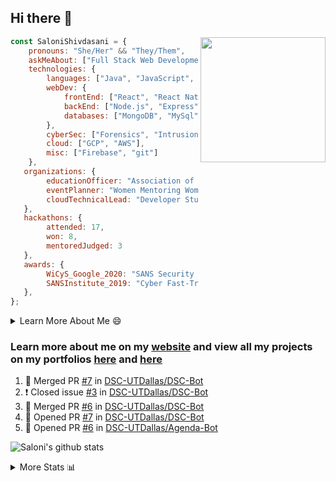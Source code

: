 ## Hi there 👋

<img align='right' src="https://storage.googleapis.com/saloni-shivdasani-resume/Saloni.png" width="200">

```javascript
const SaloniShivdasani = {
    pronouns: "She/Her" && "They/Them",
    askMeAbout: ["Full Stack Web Development", "Cloud Computing", "Cyber Security"],
    technologies: {
        languages: ["Java", "JavaScript", "SQL", "Python", "C++", "R"],
        webDev: {
            frontEnd: ["React", "React Native", "Electron"],
            backEnd: ["Node.js", "Express", "Flask"],
            databases: ["MongoDB", "MySql"],
        },
        cyberSec: ["Forensics", "Intrusion Detection", "Security Operations", "Network and Application Penetration Testing"],
        cloud: ["GCP", "AWS"],
        misc: ["Firebase", "git"]
    },
   organizations: {
        educationOfficer: "Association of Computer Machinery, UTD",
        eventPlanner: "Women Mentoring Women in Engineering, UTD",
        cloudTechnicalLead: "Developer Students Club, UTD"
   },
   hackathons: {
        attended: 17,
        won: 8,
        mentoredJudged: 3
   },
   awards: {
        WiCyS_Google_2020: "SANS Security Training Scholarship",
        SANSInstitute_2019: "Cyber Fast-Track Game Quarter-Finalist",
   },
};
```

<!--START_SECTION:table-->
<details>

<summary>Learn More About Me 😄 </summary>

I am a junior at The University of Texas at Dallas, and I am currently majoring in Software Engineering with a concentration in Information Assurance. I am interested and have experience in full stack development, cloud computing, and cybersecurity. I hope to find opportunities where I can gain exposure to algorithm and project design. My ultimate aim is to develop futuristic products for users because I am inspired by the impact of computing on society.

I have experience in full stack web development through my participation and awards in hackathons where I have learnt and used React, Node.js, Express, MongoDB, Flask, NLTK, and React Native along with GIT, GCP, and Firebase. Last semester, I was also responsible for backend development for a project at a local NGO where I created a REST API using Node.js, Express, MongoDB and SQL and hosted it on servers using GCP. 

From my coursework and local competitions, I have skills in algorithms and data structures in Java, database management using SQL and machine learning using Python and R. I have also been a quarter-finalist in a national cybersecurity completion hosted by the SANS institute.

I am also actively involved in campus organization where I am the cloud technical lead for Developer Student Club, Mentor and Education Officer for Association of Computing Machinery, event planner for Women Mentoring Women in Engineering and IT Committee member for IEEE.

</details>

<!--END_SECTION:table-->

### Learn more about me on my [website](https://www.saloni-shivdasani.codes) and view all my projects on my portfolios [here](https://www.saloni-shivdasani.codes/projects) and  [here](http://devpost.com/SaloniS)

<!--START_SECTION:activity-->
1. 🎉 Merged PR [#7](https://github.com//DSC-UTDallas/DSC-Bot/pull/7) in [DSC-UTDallas/DSC-Bot](https://github.com//DSC-UTDallas/DSC-Bot)
2. ❗️ Closed issue [#3](https://github.com//DSC-UTDallas/DSC-Bot/issues/3) in [DSC-UTDallas/DSC-Bot](https://github.com//DSC-UTDallas/DSC-Bot)
3. 🎉 Merged PR [#6](https://github.com//DSC-UTDallas/DSC-Bot/pull/6) in [DSC-UTDallas/DSC-Bot](https://github.com//DSC-UTDallas/DSC-Bot)
4. 💪 Opened PR [#7](https://github.com//DSC-UTDallas/DSC-Bot/pull/7) in [DSC-UTDallas/DSC-Bot](https://github.com//DSC-UTDallas/DSC-Bot)
5. 💪 Opened PR [#6](https://github.com//DSC-UTDallas/Agenda-Bot/pull/6) in [DSC-UTDallas/Agenda-Bot](https://github.com//DSC-UTDallas/Agenda-Bot)
<!--END_SECTION:activity-->

![Saloni's github stats](https://github-readme-stats.vercel.app/api?username=SaloniSS)

<!--START_SECTION:table-->
<details>

<summary>More Stats 📊 </summary>

<!--START_SECTION:waka-->
![Lines of code](https://img.shields.io/badge/From%20Hello%20World%20I%27ve%20Written-22.7%20million%20lines%20of%20code-blue)

**🐱 My Github Data** 

> 🏆 1,554 Contributions in the Year 2020
 > 
> 📦 520.3 kB Used in Github's Storage 
 > 
> 💼 Opted to Hire
 > 
> 📜 21 Public Repositories
 > 
> 🔑 17 Private Repositories 

**I'm a Night 🦉** 

```text
🌞 Morning    209 commits    ████░░░░░░░░░░░░░░░░░░░░░   18.4% 
🌆 Daytime    238 commits    █████░░░░░░░░░░░░░░░░░░░░   20.95% 
🌃 Evening    373 commits    ████████░░░░░░░░░░░░░░░░░   32.83% 
🌙 Night      316 commits    ███████░░░░░░░░░░░░░░░░░░   27.82%

```
📅 **I'm Most Productive on Saturday** 

```text
Monday       108 commits    ██░░░░░░░░░░░░░░░░░░░░░░░   9.51% 
Tuesday      71 commits     █░░░░░░░░░░░░░░░░░░░░░░░░   6.25% 
Wednesday    107 commits    ██░░░░░░░░░░░░░░░░░░░░░░░   9.42% 
Thursday     53 commits     █░░░░░░░░░░░░░░░░░░░░░░░░   4.67% 
Friday       150 commits    ███░░░░░░░░░░░░░░░░░░░░░░   13.2% 
Saturday     371 commits    ████████░░░░░░░░░░░░░░░░░   32.66% 
Sunday       276 commits    ██████░░░░░░░░░░░░░░░░░░░   24.3%

```


📊 **This Week I Spent My Time On** 

```text
⌚︎ Time Zone: America/Chicago

💬 Programming Languages: 
JavaScript               6 hrs 4 mins        ██████████████████████░░░   89.07% 
Python                   26 mins             █░░░░░░░░░░░░░░░░░░░░░░░░   6.55% 
TypeScript               7 mins              ░░░░░░░░░░░░░░░░░░░░░░░░░   1.74% 
Text                     4 mins              ░░░░░░░░░░░░░░░░░░░░░░░░░   1.22% 
Other                    3 mins              ░░░░░░░░░░░░░░░░░░░░░░░░░   0.84%

```

**I Mostly Code in JavaScript** 

```text
JavaScript               21 repos            ████████████░░░░░░░░░░░░░   51.22% 
Java                     5 repos             ███░░░░░░░░░░░░░░░░░░░░░░   12.2% 
TypeScript               5 repos             ███░░░░░░░░░░░░░░░░░░░░░░   12.2% 
CSS                      3 repos             █░░░░░░░░░░░░░░░░░░░░░░░░   7.32% 
PHP                      2 repos             █░░░░░░░░░░░░░░░░░░░░░░░░   4.88%

```



<!--END_SECTION:waka-->

<!--END_SECTION:table-->

<!--
**SaloniSS/SaloniSS** is a ✨ _special_ ✨ repository because its `README.md` (this file) appears on your GitHub profile.

Here are some ideas to get you started:

- 🔭 I’m currently working on ...
- 🌱 I’m currently learning ...
- 👯 I’m looking to collaborate on ...
- 🤔 I’m looking for help with ...
- 💬 Ask me about ...
- 📫 How to reach me: ...
- 😄 Pronouns: ...
- ⚡ Fun fact: ...
-->
